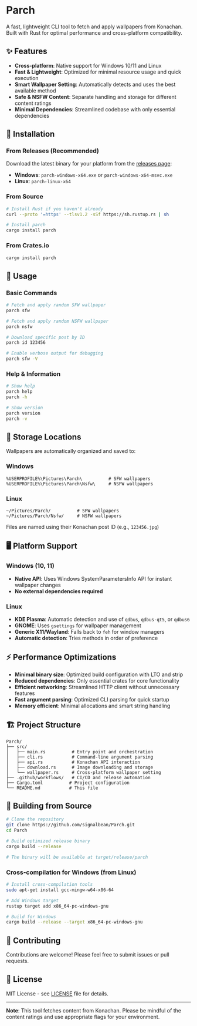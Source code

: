 # Parch

A fast, lightweight CLI tool to fetch and apply wallpapers from Konachan. Built with Rust for optimal performance and cross-platform compatibility.

## ✨ Features

- **Cross-platform**: Native support for Windows 10/11 and Linux
- **Fast & Lightweight**: Optimized for minimal resource usage and quick execution
- **Smart Wallpaper Setting**: Automatically detects and uses the best available method
- **Safe & NSFW Content**: Separate handling and storage for different content ratings
- **Minimal Dependencies**: Streamlined codebase with only essential dependencies

## 🚀 Installation

### From Releases (Recommended)

Download the latest binary for your platform from the [releases page](https://github.com/signalbean/Parch/releases/latest):

- **Windows**: `parch-windows-x64.exe` or `parch-windows-x64-msvc.exe`
- **Linux**: `parch-linux-x64`

### From Source

```bash
# Install Rust if you haven't already
curl --proto '=https' --tlsv1.2 -sSf https://sh.rustup.rs | sh

# Install parch
cargo install parch
```

### From Crates.io

```bash
cargo install parch
```

## 📖 Usage

### Basic Commands

```bash
# Fetch and apply random SFW wallpaper
parch sfw

# Fetch and apply random NSFW wallpaper
parch nsfw

# Download specific post by ID
parch id 123456

# Enable verbose output for debugging
parch sfw -V
```

### Help & Information

```bash
# Show help
parch help
parch -h

# Show version
parch version
parch -v
```

## 📁 Storage Locations

Wallpapers are automatically organized and saved to:

### Windows
```
%USERPROFILE%\Pictures\Parch\          # SFW wallpapers
%USERPROFILE%\Pictures\Parch\Nsfw\     # NSFW wallpapers
```

### Linux
```
~/Pictures/Parch/          # SFW wallpapers
~/Pictures/Parch/Nsfw/     # NSFW wallpapers
```

Files are named using their Konachan post ID (e.g., `123456.jpg`)

## 🖥️ Platform Support

### Windows (10, 11)
- **Native API**: Uses Windows SystemParametersInfo API for instant wallpaper changes
- **No external dependencies required**

### Linux
- **KDE Plasma**: Automatic detection and use of `qdbus`, `qdbus-qt5`, or `qdbus6`
- **GNOME**: Uses `gsettings` for wallpaper management
- **Generic X11/Wayland**: Falls back to `feh` for window managers
- **Automatic detection**: Tries methods in order of preference

## ⚡ Performance Optimizations

- **Minimal binary size**: Optimized build configuration with LTO and strip
- **Reduced dependencies**: Only essential crates for core functionality
- **Efficient networking**: Streamlined HTTP client without unnecessary features
- **Fast argument parsing**: Optimized CLI parsing for quick startup
- **Memory efficient**: Minimal allocations and smart string handling

## 🏗️ Project Structure

```
Parch/
├── src/
│   ├── main.rs          # Entry point and orchestration
│   ├── cli.rs           # Command-line argument parsing
│   ├── api.rs           # Konachan API interaction
│   ├── download.rs      # Image downloading and storage
│   └── wallpaper.rs     # Cross-platform wallpaper setting
├── .github/workflows/   # CI/CD and release automation
├── Cargo.toml          # Project configuration
└── README.md           # This file
```

## 🔧 Building from Source

```bash
# Clone the repository
git clone https://github.com/signalbean/Parch.git
cd Parch

# Build optimized release binary
cargo build --release

# The binary will be available at target/release/parch
```

### Cross-compilation for Windows (from Linux)

```bash
# Install cross-compilation tools
sudo apt-get install gcc-mingw-w64-x86-64

# Add Windows target
rustup target add x86_64-pc-windows-gnu

# Build for Windows
cargo build --release --target x86_64-pc-windows-gnu
```

## 🤝 Contributing

Contributions are welcome! Please feel free to submit issues or pull requests.

## 📄 License

MIT License - see [LICENSE](LICENSE) file for details.

---

**Note**: This tool fetches content from Konachan. Please be mindful of the content ratings and use appropriate flags for your environment.
